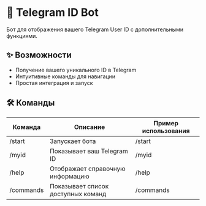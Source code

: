 # 🤖 Telegram ID Bot

Бот для отображения вашего Telegram User ID с дополнительными функциями.

## ✨ Возможности
- Получение вашего уникального ID в Telegram
- Интуитивные команды для навигации
- Простая интеграция и запуск

## 🛠 Команды
| Команда       | Описание                                  | Пример использования      |
|---------------|------------------------------------------|---------------------------|
| /start      | Запускает бота                           | /start                  |
| /myid       | Показывает ваш Telegram ID               | /myid                   |
| /help       | Отображает справочную информацию         | /help                   |
| /commands   | Показывает список доступных команд       | /commands               |

